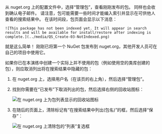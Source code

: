 从 nuget.org 上的配置文件中，选择“管理包”，查看刚刚发布的包。 同样也会收到确认电子邮件。 请注意，包可能需要一些时间才能编入索引并显示在可供他人查看的搜索结果中。 在该时间段，包页面会显示以下消息：

    ![This package has not been indexed yet. It will appear in search results and will be available for install/restore after indexing is complete.](../media/QS_Create-03-NotIndexed.png)

就是这么简单！ 刚刚已将第一个 NuGet 包发布到 nuget.org，其他开发人员可在自己的项目中使用它。

如果你已在本演练中创建一个实际上并不使用的包（例如使用空的类库创建的包），则应取消列出将在搜索结果中隐藏的包：

1. 在 nuget.org 上，选择用户名（在该页的右上角），然后选择“管理包”。

1. 找到你需要在“已发布”下取消列出的包，然后选择右侧的回收站图标：

    ![在 nuget.org 上为包列表显示的回收站图标](../media/qs_create-vs-03-trash-can.png)

1. 在随后的页面上，清除标记有“在搜索结果中列出(包名)”的框，然后选择“保存”：

    ![在 nuget.org 上清除包的“列表”复选框](../media/qs_create-vs-04-unlist.png)